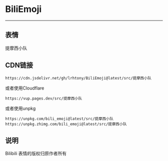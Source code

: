 # BiliEmoji
---
## 表情
提摩西小队
## CDN链接
```
https://cdn.jsdelivr.net/gh/lrhtony/BiliEmoji@latest/src/提摩西小队
```
或者使用Cloudflare
```
https://vup.pages.dev/src/提摩西小队
```
或者使用unpkg
```
https://unpkg.com/bili_emoji@latest/src/提摩西小队
https://unpkg.zhimg.com/bili_emoji@latest/src/提摩西小队
```
## 说明
Bilibili 表情的版权归原作者所有
